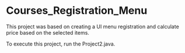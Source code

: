 # Courses_Registration_Menu

This project was based on creating a UI menu registration and calculate price based on the selected items.

To execute this project, run the Project2.java.
